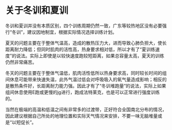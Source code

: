 ﻿
# 关于冬训和夏训

冬训和夏训并没有本质区别，四个训练周期仍然一致，广东等较热地区没有必要强行“冬训”，建议因地制宜，根据实际情况选择训练计划。

夏天的问题主要在于整体气温高，造成的散热压力大，进而导致心肺负担大，使长距离耐力降低；但同时肌肉的活性高，热身要求相对低，所以才有了“夏训练速度”的说法。实际上即使是以较快速度跑较短距离，如果总容量太高，夏天的训练仍然非常痛苦。

冬天的问题主要在于整体气温低，肌肉活性低所以热身要求高，同时较长时间的组间休息可能带来快速失温，此外气温过低会对呼吸吸入的氧气量造成影响；相反的是散热条件好，长距离耐力能力强。因此才有了“冬训堆跑量”的说法，实际上如果组间休息使用E跑或更慢的jg进行，跑成法特莱克，也是可以正常进行强度训练的。

当然在极端的高温和低温之间有非常多的过渡带，正好符合全国南北分布的情况，因此建议根据自己所处的地理位置和实际天气情况来安排，不要一味无脑堆量或是“以短促长”。
